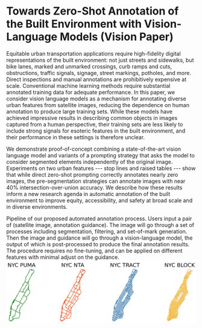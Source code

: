 # Towards Zero-Shot Annotation of the Built Environment with Vision-Language Models (Vision Paper)

Equitable urban transportation applications require high-fidelity digital representations of the built environment: not just streets and sidewalks, but bike lanes, marked and unmarked crossings, curb ramps and cuts, obstructions, traffic signals, signage, street markings, potholes, and more. Direct inspections and manual annotations are prohibitively expensive at scale. Conventional machine learning methods require substantial annotated training data for adequate performance. In this paper, we consider vision language models as a mechanism for annotating diverse urban features from satellite images, reducing the dependence on human annotation to produce large training sets.  While these models have achieved impressive results in describing common objects in images captured from a human perspective, their training sets are less likely to include strong signals for esoteric features in the built environment, and their performance in these settings is therefore unclear. 

We demonstrate proof-of-concept combining a state-of-the-art vision language model and variants of a prompting strategy that asks the model to consider segmented elements independently of the original image. Experiments on two urban features --- stop lines and raised tables --- show that while direct zero-shot prompting correctly annotates nearly zero images, the pre-segmentation strategies can annotate images with near 40% intersection-over-union accuracy. We describe how these results inform a new research agenda in automatic annotation of the built environment to improve equity, accessibility, and safety at broad scale and in diverse environments. 

Pipeline of our proposed automated annotation process. Users input a pair of (satellite image, annotation guidance). The image will go through a set of processes including segmentation, filtering, and set-of-mark generation. Then the image and guidance will go through a vision-language model, the output of which is post-processed to produce the final annotation results. The procedure requires no fine-tuning, and can be applied on different features with minimal adjust on the guidance.
![alt text](https://github.com/BeanHam/2023-urban-disaggregation/blob/main/figures/geo-boundaries.png)

